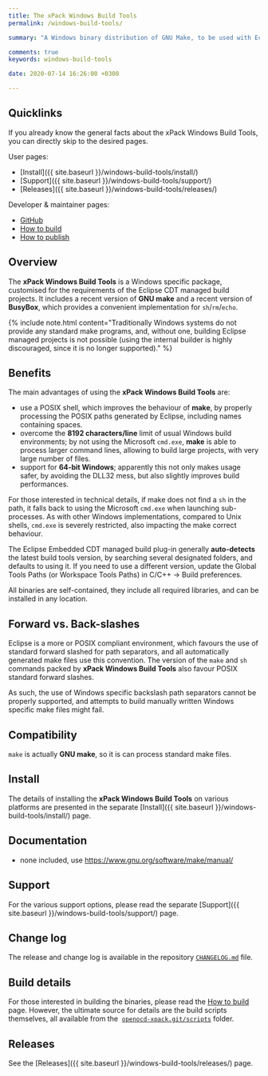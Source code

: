 ```yaml
---
title: The xPack Windows Build Tools
permalink: /windows-build-tools/

summary: "A Windows binary distribution of GNU Make, to be used with Eclipse Embedded CDT."

comments: true
keywords: windows-build-tools

date: 2020-07-14 16:26:00 +0300

---
```


## Quicklinks

If you already know the general facts about the xPack Windows Build Tools, you can
directly skip to the desired pages.

User pages:

- [Install]({{ site.baseurl }}/windows-build-tools/install/)
- [Support]({{ site.baseurl }}/windows-build-tools/support/)
- [Releases]({{ site.baseurl }}/windows-build-tools/releases/)

Developer & maintainer pages:

- [GitHub](https://github.com/xpack-dev-tools/windows-build-tools-xpack)
- [How to build](https://github.com/xpack-dev-tools/windows-build-tools-xpack/blob/xpack/README-BUILD.md)
- [How to publish](https://github.com/xpack-dev-tools/windows-build-tools-xpack/blob/xpack/README-PUBLISH.md)

## Overview

The **xPack Windows Build Tools** is a Windows specific package,
customised for the requirements of the Eclipse CDT managed build
projects. It includes a recent version of **GNU make** and a recent
version of **BusyBox**, which provides a convenient implementation
for `sh`/`rm`/`echo`.

{% include note.html content="Traditionally Windows systems do not
provide any standard make programs, and, without one, building Eclipse
managed projects is not possible (using the internal builder is highly
discouraged, since it is no longer supported)." %}

## Benefits

The main advantages of using the **xPack Windows Build Tools** are:

- use a POSIX shell, which improves the behaviour
of **make**, by properly processing the POSIX paths generated by Eclipse,
including names containing spaces.
- overcome the **8192 characters/line** limit of usual Windows build
environments; by not using the Microsoft `cmd.exe`, **make** is able to process
larger command lines, allowing to build large projects, with very large
number of files.
- support for **64-bit Windows**; apparently this not only makes usage
safer, by avoiding the DLL32 mess, but also slightly improves build
performances.

For those interested in technical details, if make does not find a `sh`
in the path, it falls back to using the Microsoft `cmd.exe` when launching
sub-processes. As with other Windows implementations, compared to Unix
shells, `cmd.exe` is severely restricted, also impacting the make correct
behaviour.

The Eclipse Embedded CDT managed build plug-in generally **auto-detects**
the latest build tools version, by searching several designated folders,
and defaults to using it. If you need to use a different version, update
the Global Tools Paths (or Workspace Tools Paths) in C/C++ → Build preferences.

All binaries are self-contained, they include all required libraries,
and can be installed in any location.

## Forward vs. Back-slashes

Eclipse is a more or POSIX compliant environment, which favours the use of
standard forward slashed for path separators, and all automatically
generated make files use this convention. The version of the `make` and
`sh` commands packed by **xPack Windows Build Tools** also favour
POSIX standard forward slashes.

As such, the use of Windows specific backslash path separators cannot be
properly supported, and attempts to build manually written Windows
specific make files might fail.

## Compatibility

`make` is actually **GNU make**, so it is can process standard make files.

## Install

The details of installing the **xPack Windows Build Tools** on various
platforms are presented in the separate
[Install]({{ site.baseurl }}/windows-build-tools/install/) page.

## Documentation

- none included, use https://www.gnu.org/software/make/manual/

## Support

For the various support options, please read the separate
[Support]({{ site.baseurl }}/windows-build-tools/support/) page.

## Change log

The release and change log is available in the repository
[`CHANGELOG.md`](https://github.com/xpack-dev-tools/windows-build-tools-xpack/blob/xpack/CHANGELOG.md) file.

## Build details

For those interested in building the binaries, please read the
[How to build](https://github.com/xpack-dev-tools/windows-build-tools-xpack/blob/xpack/README-BUILD.md)
page.
However, the ultimate source for details are the build scripts themselves,
all available from the 
[`openocd-xpack.git/scripts`](https://github.com/xpack-dev-tools/windows-build-tools-xpack/tree/xpack/scripts/)
folder.

## Releases

See the [Releases]({{ site.baseurl }}/windows-build-tools/releases/) page.
